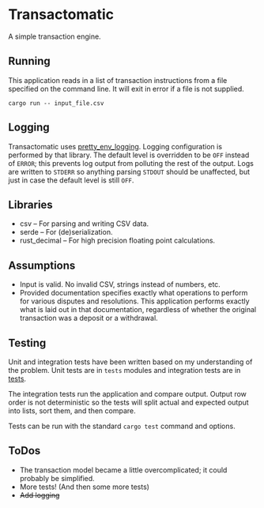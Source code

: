# Transactomatic

A simple transaction engine.

## Running

This application reads in a list of transaction instructions from a file specified on the command line. It will exit in error if a file is not supplied.

    cargo run -- input_file.csv

## Logging

Transactomatic uses [pretty_env_logging](https://docs.rs/pretty_env_logger/0.4.0/pretty_env_logger). Logging configuration is performed by that library. The default level is overridden to be `OFF` instead of `ERROR`; this prevents log output from polluting the rest of the output.
Logs are written to `STDERR` so anything parsing `STDOUT` should be unaffected, but just in case the default level is still `OFF`.

## Libraries

- csv – For parsing and writing CSV data.
- serde – For (de)serialization.
- rust_decimal – For high precision floating point calculations.

## Assumptions

- Input is valid. No invalid CSV, strings instead of numbers, etc.
- Provided documentation specifies exactly what operations to perform for various disputes and resolutions. This application performs exactly what is laid out in that documentation, regardless of whether the original transaction was a deposit or a withdrawal.

## Testing

Unit and integration tests have been written based on my understanding of the problem. Unit tests are in `tests` modules and integration tests are in [tests](tests).

The integration tests run the application and compare output. Output row order is not deterministic so the tests will split actual and expected output into lists, sort them, and then compare.

Tests can be run with the standard `cargo test` command and options.

## ToDos

- The transaction model became a little overcomplicated; it could probably be simplified.
- More tests! (And then some more tests)
- ~~Add logging~~
